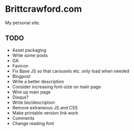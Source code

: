 # Brittcrawford.com

My personal site.

## TODO

* Asset packaging
* Write some posts
* GA
* Favicon
* Fix Base JS so that carousels etc. only load when needed
* Blogpost
* Write a better description
* Consider increasing font-size on main page
* Wire up main page
* Disqus?
* Write bio/description
* Remove extraneous JS and CSS
* Make printable version link work
* Comments
* Change reading font
